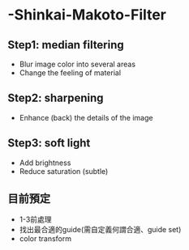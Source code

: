 # -Shinkai-Makoto-Filter

## Step1: median filtering
+ Blur image color into several areas
+ Change the feeling of material

## Step2: sharpening
+ Enhance (back) the details of the image

## Step3: soft light
+ Add brightness
+ Reduce saturation (subtle)

## 目前預定
+ 1-3前處理
+ 找出最合適的guide(需自定義何謂合適、guide set)
+ color transform